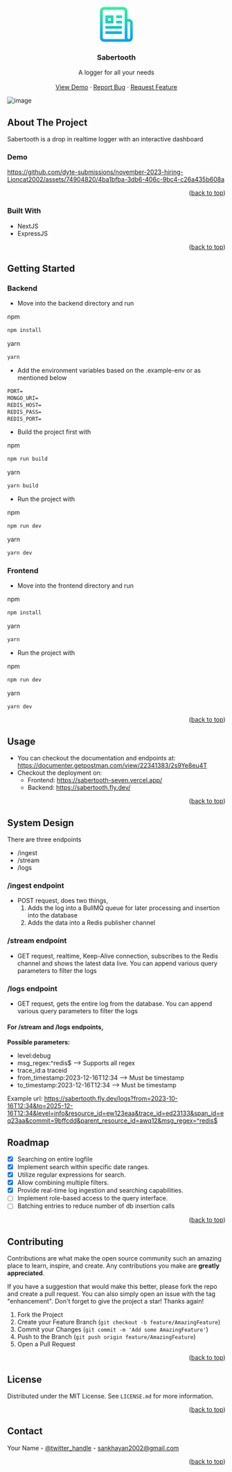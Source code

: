 <div align="center">
  <a href="https://github.com/github_username/repo_name">
    <img src="images/logo.png" alt="Logo" width="80" height="80">
  </a>

<h3 align="center">Sabertooth</h3>

  <p align="center">
    A logger for all your needs
    <br />
    <br />
    <a href="https://github.com/github_username/repo_name">View Demo</a>
    ·
    <a href="https://github.com/dyte-submissions/november-2023-hiring-Lioncat2002/issues">Report Bug</a>
    ·
    <a href="https://github.com/dyte-submissions/november-2023-hiring-Lioncat2002/issues">Request Feature</a>
  </p>
</div>

![image](https://github.com/dyte-submissions/november-2023-hiring-Lioncat2002/assets/74904820/26d87796-7c20-471d-8f69-d50d3132a37b)

<!-- ABOUT THE PROJECT -->
## About The Project
Sabertooth is a drop in realtime logger with an interactive dashboard

### Demo


https://github.com/dyte-submissions/november-2023-hiring-Lioncat2002/assets/74904820/4ba1bfba-3db6-406c-9bc4-c26a435b608a



<p align="right">(<a href="#readme-top">back to top</a>)</p>



### Built With

- NextJS
- ExpressJS

<p align="right">(<a href="#readme-top">back to top</a>)</p>



<!-- GETTING STARTED -->
## Getting Started

### Backend
- Move into the backend directory and run
  
npm
  ```sh
  npm install
  ```
yarn
  ```sh
  yarn
  ```
- Add the environment variables based on the .example-env or as mentioned below
```env
PORT=
MONGO_URI=
REDIS_HOST=
REDIS_PASS=
REDIS_PORT=
```
- Build the project first with

npm
  ```sh
  npm run build
  ```
yarn
  ```sh
  yarn build
  ```
- Run the project with

npm
  ```sh
  npm run dev
  ```
yarn
  ```sh
  yarn dev
  ```

### Frontend
- Move into the frontend directory and run
  
npm
  ```sh
  npm install
  ```
yarn
  ```sh
  yarn
  ```
- Run the project with

npm
  ```sh
  npm run dev
  ```
yarn
  ```sh
  yarn dev
  ```
<p align="right">(<a href="#readme-top">back to top</a>)</p>



<!-- USAGE EXAMPLES -->
## Usage

- You can checkout the documentation and endpoints at:
https://documenter.getpostman.com/view/22341383/2s9Ye8eu4T
- Checkout the deployment on:
    - Frontend: https://sabertooth-seven.vercel.app/
    - Backend: https://sabertooth.fly.dev/

<p align="right">(<a href="#readme-top">back to top</a>)</p>

## System Design
There are three endpoints
- /ingest
- /stream
- /logs
### /ingest endpoint
  - POST request, does two things,
      1. Adds the log into a BullMQ queue for later processing and insertion into the database
      2. Adds the data into a Redis publisher channel
### /stream endpoint
  - GET request, realtime, Keep-Alive connection, subscribes to the Redis channel and shows the latest data live. You can append various query parameters to filter the logs
### /logs endpoint
  - GET request, gets the entire log from the database. You can append various query parameters to filter the logs

#### For **/stream** and **/logs** endpoints,

**Possible parameters:**
- level:debug
- msg_regex:^redis$ --> Supports all regex
- trace_id:a traceid
- from_timestamp:2023-12-16T12:34 --> Must be timestamp
- to_timestamp:2023-12-16T12:34 --> Must be timestamp

Example url: https://sabertooth.fly.dev/logs?from=2023-10-16T12:34&to=2025-12-16T12:34&level=info&resource_id=ew123eaa&trace_id=ed23133&span_id=eq23aa&commit=9bffcdd&parent_resource_id=awq12&msg_regex=^redis$

<!-- ROADMAP -->
## Roadmap

- [x] Searching on entire logfile
- [x] Implement search within specific date ranges.
- [x] Utilize regular expressions for search.
- [x] Allow combining multiple filters.
- [x] Provide real-time log ingestion and searching capabilities.
- [ ] Implement role-based access to the query interface.
- [ ] Batching entries to reduce number of db insertion calls

<p align="right">(<a href="#readme-top">back to top</a>)</p>



<!-- CONTRIBUTING -->
## Contributing

Contributions are what make the open source community such an amazing place to learn, inspire, and create. Any contributions you make are **greatly appreciated**.

If you have a suggestion that would make this better, please fork the repo and create a pull request. You can also simply open an issue with the tag "enhancement".
Don't forget to give the project a star! Thanks again!

1. Fork the Project
2. Create your Feature Branch (`git checkout -b feature/AmazingFeature`)
3. Commit your Changes (`git commit -m 'Add some AmazingFeature'`)
4. Push to the Branch (`git push origin feature/AmazingFeature`)
5. Open a Pull Request

<p align="right">(<a href="#readme-top">back to top</a>)</p>



<!-- LICENSE -->
## License

Distributed under the MIT License. See `LICENSE.md` for more information.

<p align="right">(<a href="#readme-top">back to top</a>)</p>



<!-- CONTACT -->
## Contact

Your Name - [@twitter_handle]([https://twitter.com/twitter_handle](https://twitter.com/LionCatDev2002)) - sankhayan2002@gmail.com

<p align="right">(<a href="#readme-top">back to top</a>)</p>
